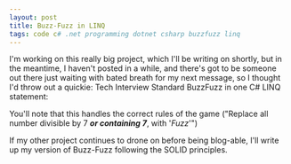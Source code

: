 ```yaml
---
layout: post
title: Buzz-Fuzz in LINQ
tags: code c# .net programming dotnet csharp buzzfuzz linq
---
```

I'm working on this really big project, which I'll be writing on shortly, but in the meantime, I haven't posted in a while, and there's got to be someone out there just waiting with bated breath for my next message, so I thought I'd throw out a quickie:  Tech Interview Standard BuzzFuzz in one C# LINQ statement:

<script src="https://gist.github.com/jamescurran/6390523.js">   </script>

You'll note that this handles the correct rules of the game ("Replace all number divisible by 7 ***or containing 7***, with '*Fuzz*'")

If my other project continues to drone on before being blog-able, I'll write up my version of Buzz-Fuzz following the SOLID principles. 
